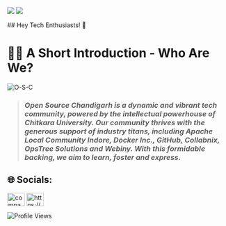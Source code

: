 <p>
  <img src="https://img.shields.io/badge/Learn-✨-red"/>
  <img src="https://img.shields.io/badge/Open Source-❤️-white"/>
</p>
## Hey Tech Enthusiasts! 👋

# 🙋‍♀️ A Short Introduction - Who Are We?
<!---![](Images/Open-Source-Chandigarh.jpeg)--->
<!---![Open-Source-Chandigarh](https://user-images.githubusercontent.com/91736425/184363962-9105fbaa-9dcd-4503-ab75-3aa731e769f0.jpeg)--->
![O-S-C](https://user-images.githubusercontent.com/91736425/184543786-696b598e-2d74-444a-8da9-8a1156b8967a.jpeg)
> ### *Open Source Chandigarh is a dynamic and vibrant tech community, powered by the intellectual powerhouse of Chitkara University. Our community thrives with the generous support of industry titans, including Apache Local Community Indore, Docker Inc., GitHub, Collabnix, OpsTree Solutions and Webiny. With this formidable backing, we aim to learn, foster and express.*

<!---🌈 Contribution guidelines - how can the community get involved?
👩‍💻 Useful resources - where can the community find your docs? Is there anything else the community should know?
🍿 Fun facts - what does your team eat for breakfast?
🧙 Remember, you can do mighty things with the power of [Markdown](https://docs.github.com/github/writing-on-github/getting-started-with-writing-and-formatting-on-github/basic-writing-and-formatting-syntax)
--->
## 🌐 Socials:
<p align="left">
<a href="https://www.linkedin.com/company/open-source-chandigarh/" target="blank"><img align="center" src="https://raw.githubusercontent.com/rahuldkjain/github-profile-readme-generator/master/src/images/icons/Social/linked-in-alt.svg" alt="company/open-source-chandigarh" height="30" width="40" /></a>
<a href="https://discord.gg/https://discord.com/invite/gQHsr8EHzr" target="blank"><img align="center" src="https://raw.githubusercontent.com/rahuldkjain/github-profile-readme-generator/master/src/images/icons/Social/discord.svg" alt="https://discord.com/invite/gQHsr8EHzr" height="30" width="40" /></a>
</p>

<p align="left">
  <img src="https://komarev.com/ghpvc/?username=Open-Source-Chandigarh&label=Profile%20views&color=8b00ff&style=flat" alt="Profile Views" />
</p>



